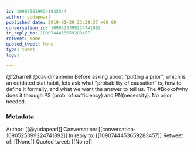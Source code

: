 ```yaml
---
id: 1090756199341932544
author: yudapearl
published_date: 2019-01-30 23:38:37 +00:00
conversation_id: 1090525399224741892
in_reply_to: 1090744453659283457
retweet: None
quoted_tweet: None
type: tweet
tags:

---
```


@f2harrell @davidmanheim Before asking about "putting a prior", which is an outdated stat habit, lets ask what "probability of causation" is, how to define it formally, and what we want the answer to tell us. The #Bookofwhy does it through PS (prob. of sufficiency) and PN(necessity). No prior needed.

### Metadata

Author: [[@yudapearl]]
Conversation: [[conversation-1090525399224741892]]
In reply to: [[1090744453659283457]]
Retweet of: [[None]]
Quoted tweet: [[None]]
